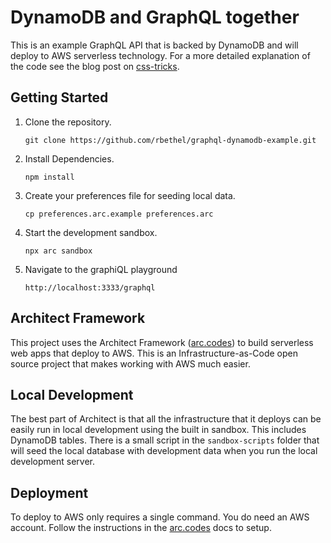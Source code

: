 # DynamoDB and GraphQL together

This is an example GraphQL API that is backed by DynamoDB and will deploy to AWS serverless technology. For a more detailed explanation of the code see the blog post on [css-tricks](https://css-tricks.com/author/ryanbethel/).

## Getting Started

1. Clone the repository.
    ```
    git clone https://github.com/rbethel/graphql-dynamodb-example.git
    ```
2. Install Dependencies.
    ```
    npm install
    ```
3. Create your preferences file for seeding local data.
    ```
    cp preferences.arc.example preferences.arc
    ```
4. Start the development sandbox.
    ```
    npx arc sandbox
    ```
5. Navigate to the graphiQL playground
    ```
    http://localhost:3333/graphql
    ```

## Architect Framework

This project uses the Architect Framework ([arc.codes](arc.codes)) to build serverless web apps that deploy to AWS. This is an Infrastructure-as-Code open source project that makes working with AWS much easier.

## Local Development

The best part of Architect is that all the infrastructure that it deploys can be easily run in local development using the built in sandbox. This includes DynamoDB tables. There is a small script in the `sandbox-scripts` folder that will seed the local database with development data when you run the local development server.

## Deployment

To deploy to AWS only requires a single command. You do need an AWS account. Follow the instructions in the [arc.codes](arc.codes) docs to setup.
